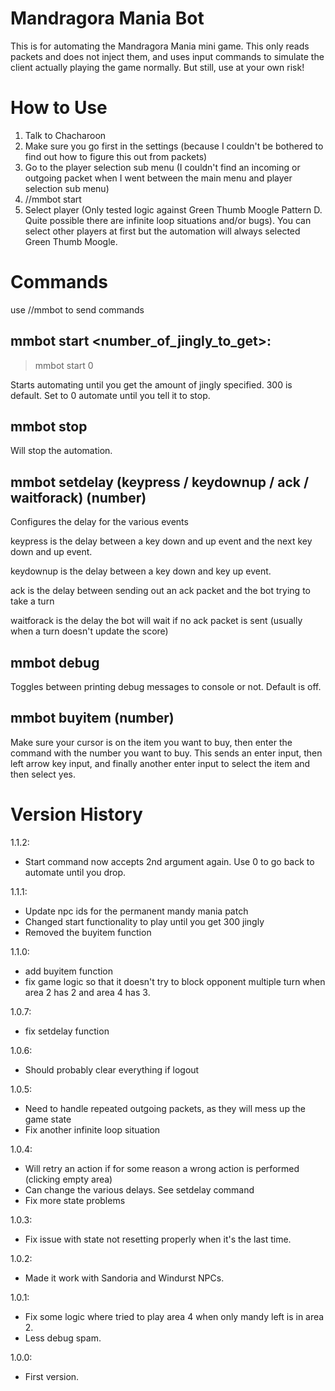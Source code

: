 # Mandragora Mania Bot

This is for automating the Mandragora Mania mini game. This only reads packets and does not inject them, and uses input commands to simulate the client actually playing the game normally. But still, use at your own risk!

# How to Use

1. Talk to Chacharoon
2. Make sure you go first in the settings (because I couldn't be bothered to find out how to figure this out from packets)
3. Go to the player selection sub menu (I couldn't find an incoming or outgoing packet when I went between the main menu and player selection sub menu)
4. //mmbot start <number>
5. Select player (Only tested logic against Green Thumb Moogle Pattern D. Quite possible there are infinite loop situations and/or bugs). You can select other players at first but the automation will always selected Green Thumb Moogle.

# Commands

use //mmbot to send commands

## mmbot start <number_of_jingly_to_get>: 

> mmbot start 0

Starts automating until you get the amount of jingly specified. 300 is default. Set to 0 automate until you tell it to stop.

## mmbot stop

Will stop the automation.

## mmbot setdelay (keypress / keydownup / ack / waitforack) (number)

Configures the delay for the various events

keypress is the delay between a key down and up event and the next key down and up event.

keydownup is the delay between a key down and key up event.

ack is the delay between sending out an ack packet and the bot trying to take a turn

waitforack is the delay the bot will wait if no ack packet is sent (usually when a turn doesn't update the score)

## mmbot debug 

Toggles between printing debug messages to console or not. Default is off.

## mmbot buyitem (number)

Make sure your cursor is on the item you want to buy, then enter the command with the number you want to buy. This sends an enter input, then left arrow key input, and finally another enter input to select the item and then select yes.

# Version History
1.1.2:
- Start command now accepts 2nd argument again. Use 0 to go back to automate until you drop.

1.1.1:
- Update npc ids for the permanent mandy mania patch
- Changed start functionality to play until you get 300 jingly
- Removed the buyitem function

1.1.0:
- add buyitem function
- fix game logic so that it doesn't try to block opponent multiple turn when area 2 has 2 and area 4 has 3.
	
1.0.7:
- fix setdelay function

1.0.6:
- Should probably clear everything if logout

1.0.5:
- Need to handle repeated outgoing packets, as they will mess up the game state
- Fix another infinite loop situation
	
1.0.4:
- Will retry an action if for some reason a wrong action is performed (clicking empty area)
- Can change the various delays. See setdelay command
- Fix more state problems

1.0.3:
- Fix issue with state not resetting properly when it's the last time.

1.0.2:
- Made it work with Sandoria and Windurst NPCs.

1.0.1:
- Fix some logic where tried to play area 4 when only mandy left is in area 2.
- Less debug spam.

1.0.0: 
- First version.
